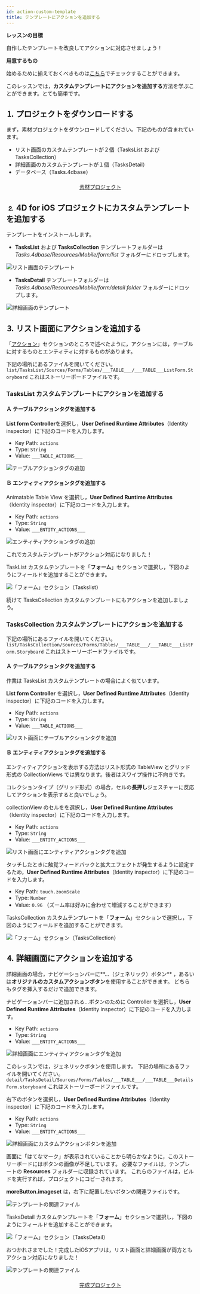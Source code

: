 ```yaml
---
id: action-custom-template
title: テンプレートにアクションを追加する
---
```


<div class = "objectives"> 

**レッスンの目標**

自作したテンプレートを改良してアクションに対応させましょう！</div> <div class = "prerequisites"> 

**用意するもの**

始めるために揃えておくべきものは[こちら](prerequisites.html)でチェックすることができます。</div> 

このレッスンでは，**カスタムテンプレートにアクションを追加する**方法を学ぶことができます。とても簡単です。

## ⒈ プロジェクトをダウンロードする

まず，素材プロジェクトをダウンロードしてください。下記のものが含まれています。

* リスト画面のカスタムテンプレートが２個（TasksList および TasksCollection）
* 詳細画面のカスタムテンプレートが１個（TasksDetail）
* データベース（Tasks.4dbase）

<div style="text-align: center; margin-top: 20px; margin-bottom: 20px">
  <p>
    

<a class="button"
href="https://github.com/4d-for-ios/tutorial-AddingActionToTemplates/archive/1dc5aecfbea62a9999d571cb1a956f1ef6983111.zip">素材プロジェクト</a>

  </p>
</div>

## ⒉ 4D for iOS プロジェクトにカスタムテンプレートを追加する

テンプレートをインストールします。

* **TasksList** および **TasksCollection** テンプレートフォルダーは *Tasks.4dbase/Resources/Mobile/form/list* フォルダーにドロップします。 

![リスト画面のテンプレート](assets/en/actions/Listform-templates.png)

* **TasksDetail** テンプレートフォルダーは *Tasks.4dbase/Resources/Mobile/form/detail folder* フォルダーにドロップします。

![詳細画面のテンプレート](assets/en/actions/Detailform-template.png)

## ⒊ リスト画面にアクションを追加する

「[アクション](actions.html)」セクションのところで述べたように，アクションには，テーブルに対するものとエンティティに対するものがあります。

下記の場所にあるファイルを開いてください。 ```list/TasksList/Sources/Forms/Tables/___TABLE___/___TABLE___ListForm.Storyboard``` これはストーリーボードファイルです。

### TasksList カスタムテンプレートにアクションを追加する

#### Ａ テーブルアクションタグを追加する

**List form Controller**を選択し，**User Defined Runtime Attributes**（Identity inspector）に下記のコードを入力します。

* Key Path: ```actions```
* Type: ```String```
* Value: ```___TABLE_ACTIONS___```

![テーブルアクションタグの追加](assets/en/actions/Add-table-tag-taskslist.png)

#### Ｂ エンティティアクションタグを追加する

Animatable Table View を選択し，**User Defined Runtime Attributes**（Identity inspector）に下記のコードを入力します。

* Key Path: ```actions```
* Type: ```String```
* Value: ```___ENTITY_ACTIONS___```

![エンティティアクションタグの追加](assets/en/actions/Add-entity-tag-taskslist.png)

これでカスタムテンプレートがアクション対応になりました！

TaskList カスタムテンプレートを「**フォーム**」セクションで選択し，下図のようにフィールドを追加することができます。

![「フォーム」セクション（Taskslist）](assets/en/actions/listform-taskslist-forms-section.png)

続けて TasksCollection カスタムテンプレートにもアクションを追加しましょう。

### TasksCollection カスタムテンプレートにアクションを追加する

下記の場所にあるファイルを開いてください。 ```list/TasksCollection/Sources/Forms/Tables/___TABLE___/___TABLE___ListForm.Storyboard``` これはストーリーボードファイルです。

#### Ａ テーブルアクションタグを追加する

作業は TasksList カスタムテンプレートの場合によく似ています。

**List form Controller** を選択し，**User Defined Runtime Attributes**（Identity inspector）に下記のコードを入力します。

* Key Path: ```actions```
* Type: ```String```
* Value: ```___TABLE_ACTIONS___```

![リスト画面にテーブルアクションタグを追加](assets/en/actions/Add-collection-table-tag-taskslist.png)

#### Ｂ エンティティアクションタグを追加する

エンティティアクションを表示する方法はリスト形式の TableView とグリッド形式の CollectionViews では異なります。後者はスワイプ操作に不向きです。

コレクションタイプ（グリッド形式）の場合，セルの**長押し**ジェスチャーに反応してアクションを表示すると良いでしょう。

collectionView のセルをを選択し，**User Defined Runtime Attributes**（Identity inspector）に下記のコードを入力します。

* Key Path: ```actions```
* Type: ```String```
* Value: ```___ENTITY_ACTIONS___```

![リスト画面にエンティティアクションタグを追加](assets/en/actions/Add-collection-entity-tag-taskslist.png)

タッチしたときに触覚フィードバックと拡大エフェクトが発生するように設定するため，**User Defined Runtime Attributes**（Identity inspector）に下記のコードを入力します。

* Key Path: ```touch.zoomScale```
* Type: ```Number```
* Value: ```0.96``` （ズーム率は好みに合わせて増減することができます）

TasksCollection カスタムテンプレートを「**フォーム**」セクションで選択し，下図のようにフィールドを追加することができます。

![「フォーム」セクション（TasksCollection）](assets/en/actions/listform-taskscollection-forms-section.png)

## ⒋ 詳細画面にアクションを追加する

詳細画面の場合，ナビゲーションバーに**…（ジェネリック）ボタン** ，あるいは**オリジナルのカスタムアクションボタン**を使用することができます。 どちらもタグを挿入するだけで追加できます。

ナビゲーションバーに追加される…ボタンのために Controller を選択し，**User Defined Runtime Attributes**（Identity inspector）に下記のコードを入力します。

* Key Path: ```actions```
* Type: ```String```
* Value: ```___ENTITY_ACTIONS___```

![詳細画面にエンティティアクションタグを追加](assets/en/actions/Detail-form-action-navigationBar.png)

このレッスンでは，ジェネリックボタンを使用します。 下記の場所にあるファイルを開いてください。 ```detail/TasksDetail/Sources/Forms/Tables/___TABLE___/___TABLE___DetailsForm.storyboard``` これはストーリーボードファイルです。

右下のボタンを選択し，**User Defined Runtime Attributes**（Identity inspector）に下記のコードを入力します。

* Key Path: ```actions```
* Type: ```String```
* Value: ```___ENTITY_ACTIONS___```

![詳細画面にカスタムアクションボタンを追加](assets/en/actions/Detail-form-action-custom-action-Button.png)

画面に「はてなマーク」が表示されていることから明らかなように，このストーリーボードにはボタンの画像が不足しています。 必要なファイルは，テンプレートの **Resources** フォルダーに収録されています。 これらのファイルは，ビルドを実行すれば，プロジェクトにコピーされます。

**moreButton.imageset** は，右下に配置したいボタンの関連ファイルです。

![テンプレートの関連ファイル](assets/en/actions/Template-Ressources.png)

TasksDetail カスタムテンプレートを「**フォーム**」セクションで選択し，下図のようにフィールドを追加することができます。

![「フォーム」セクション（TasksDetail）](assets/en/actions/detailform-forms-section.png)

おつかれさまでした！完成したiOSアプリは，リスト画面と詳細画面が両方ともアクション対応になりました！

![テンプレートの関連ファイル](assets/en/actions/ListForm-entity-action-tableview.png)

<div style="text-align: center; margin-top: 20px; margin-bottom: 20px">
  <p>
    

<a class="button"
href="https://github.com/4d-for-ios/tutorial-AddingActionToTemplates/releases/latest/download/tutorial-AddingActionToTemplates.zip">完成プロジェクト</a>

  </p>
</div>